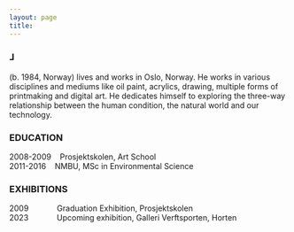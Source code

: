 ```yaml
---
layout: page
title: 
---
```

<div class="header__inline" style="max-width:600px">
    <H3>⅃</H3> <p> (b. 1984, Norway) lives and works in Oslo, Norway. He works in various disciplines and mediums like oil paint, acrylics, drawing, multiple forms of printmaking and digital art. He dedicates himself to exploring the three-way relationship between the human condition, the natural world and our technology.</p>
</div>


### EDUCATION

2008-2009 &nbsp;&nbsp; Prosjektskolen, Art School  
2011-2016 &nbsp;&nbsp; NMBU, MSc in Environmental Science  


### EXHIBITIONS

2009 &nbsp;&nbsp;&nbsp;&nbsp;&nbsp;&nbsp;&nbsp;&nbsp;&nbsp;&nbsp;&nbsp; Graduation Exhibition, Prosjektskolen  
2023 &nbsp;&nbsp;&nbsp;&nbsp;&nbsp;&nbsp;&nbsp;&nbsp;&nbsp;&nbsp;&nbsp; Upcoming exhibition, Galleri Verftsporten, Horten  
